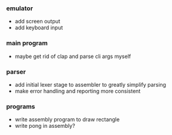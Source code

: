 ### emulator

- add screen output
- add keyboard input

### main program

- maybe get rid of clap and parse cli args myself

### parser

- add initial lexer stage to assembler to greatly simplify parsing
- make error handling and reporting more consistent

### programs

- write assembly program to draw rectangle
- write pong in assembly?
